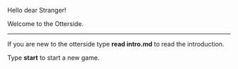 Hello dear Stranger!

Welcome to the Otterside.
- - -
If you are new to the otterside type **read intro.md** to read the introduction.

Type **start** to start a new game.
